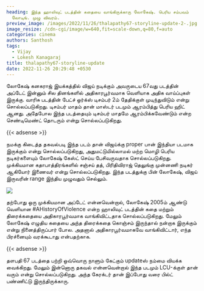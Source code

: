 ```yaml
---
heading: இந்த ஹாலிவுட் படத்தின் கதையை வாங்கிருக்காரு லோகேஷ். பெரிய சம்பவம்
  லோடிங். முழு விவரம்.
preview_image: /images/2022/11/26/thalapathy67-storyline-update-2-.jpg
image_resize: /cdn-cgi/image/w=640,fit=scale-down,q=80,f=auto
categories: cinema
authors: Santhosh
tags:
  - Vijay
  - Lokesh Kanagaraj
title: thalapathy67-storyline-update
date: 2022-11-26 20:29:48 +0530
---
```

லோகேஷ் கனகராஜ் இயக்கத்தில் விஜய் நடிக்கும் அவருடைய 67வது படத்தின் அப்டேட் இன்னும் சில தினங்களில் அதிகாரபூர்வமாக வெளியாக அதிக வாய்ப்புகள் இருக்கு. வாரிசு படத்தின் பேட்ச் ஒர்க்ஸ் டிசம்பர் 2ம் தேதிக்குள் முடிந்துவிடும் என்று சொல்லப்படுகிறது. டிசம்பர் மாதம் தான் மாஸ்டர் படமும் ஆரம்பித்து பெரிய ஹிட் ஆனது. அதேபோல இந்த படத்தையும் டிசம்பர் மாதமே ஆரம்பிக்கவேண்டும் என்ற செண்டிமெண்ட் தொடரும் என்று சொல்லப்படுகிறது. 

{{< adsense >}}

நமக்கு கிடைத்த தகவல்படி இந்த படம் தான் விஜய்க்கு proper பான் இந்தியா படமாக இருக்கும் என்று சொல்லப்படுகிறது, அதுமட்டுமில்லாமல் மற்ற மொழி பெரிய நடிகர்களையும் லோகேஷ் கேஸ்ட் செய்ய பேசிவருவதாக சொல்லப்படுகிறது. முக்கியமான கதாபாத்திரங்களில் சஞ்சய் தத், பிரிதிவிராஜ் தெலுங்கு முன்னணி நடிகர் ஆகியோர் இணைவர் என்று சொல்லப்படுகிறது. இந்த படத்துக்கு பின் லோகேஷ், விஜய் இருவரின் range இந்திய முழுவதும் செல்லும்.

![](/images/2022/11/26/thalapathy67-storyline-update-1-.jpg)

தற்போது ஒரு முக்கியமான அப்டேட் என்னவென்றால், லோகேஷ் 2005ம் ஆண்டு வெளியான #AHistoryOfViolence என்ற ஹாலிவுட் படத்தின் கதை மற்றும் திரைக்கதையை அதிகாரபூர்வமாக வாங்கிவிட்டதாக சொல்லப்படுகிறது. மேலும் லோகேஷ் எழுதிய கதையை அந்த திரைக்கதை கொஞ்சம் இருந்தால் நன்றாக இருக்கும் என்று நினைத்திருப்பார் போல. அதனால் அதிகாரபூர்வமாகவே வாங்கிவிட்டார், எந்த பிரச்னையும் வரக்கூடாது என்பதற்காக.

{{< adsense >}}

தளபதி 67 படத்தை பற்றி ஒவ்வொரு நாளும் கேட்கும் updateஸ் நம்மை வியக்க வைக்கிறது. மேலும் இன்னொரு தகவல் என்னவென்றால் இந்த படமும் LCU-க்குள் தான் வரும் என்று சொல்லப்படுகிறது. அந்த கேரக்டர் தான் இப்போது வரை பில்ட் பண்ணிட்டு இருந்திருக்காரு.